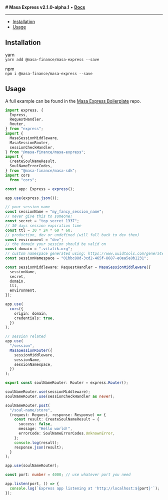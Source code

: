 **# Masa Express v2.1.0-alpha.1** • [**Docs**](globals.md)

***

<!-- TOC -->
  * [Installation](#installation)
  * [Usage](#usage)
<!-- TOC -->

## Installation

yarn  
`yarn add @masa-finance/masa-express --save`

npm  
`npm i @masa-finance/masa-express --save`

## Usage

A full example can be found in the [Masa Express Boilerplate](https://github.com/masa-finance/masa-express-boilerplate) repo.

```typescript
import express, {
  Express,
  RequestHandler,
  Router,
} from "express";
import {
  MasaSessionMiddleware,
  MasaSessionRouter,
  sessionCheckHandler,
} from "@masa-finance/masa-express";
import {
  CreateSoulNameResult,
  SoulNameErrorCodes,
} from "@masa-finance/masa-sdk";
import cors
  from "cors";

const app: Express = express();

app.use(express.json());

// your session name
const sessionName = "my_fancy_session_name";
// never give this to someone!
const secret = "top_secret_1337";
// 30 days session expiration time
const ttl = 30 * 24 * 60 * 60;
// production, dev or undefined (will fall back to dev then)
const environment = "dev";
// the domain your session should be valid on
const domain = ".vitalik.org";
// custom namespace generated using: https://www.uuidtools.com/generate/v4
const sessionNamespace = "01bbc88d-3cd2-465f-8687-e0ea5e8b1231";

const sessionMiddleware: RequestHandler = MasaSessionMiddleware({
  sessionName,
  secret,
  domain,
  ttl,
  environment,
});

app.use(
  cors({
    origin: domain,
    credentials: true,
  })
);

// session related
app.use(
  "/session",
  MasaSessionRouter({
    sessionMiddleware,
    sessionName,
    sessionNamespace,
  })
);

export const soulNameRouter: Router = express.Router();

soulNameRouter.use(sessionMiddleware);
soulNameRouter.use(sessionCheckHandler as never);

soulNameRouter.post(
  "/soul-name/store",
  (request: Request, response: Response) => {
    const result: CreateSoulNameResult = {
      success: false,
      message: "Hello world!",
      errorCode: SoulNameErrorCodes.UnknownError,
    };
    console.log(result);
    response.json(result);
  }
);

app.use(soulNameRouter);

const port: number = 4000; // use whatever port you need

app.listen(port, () => {
  console.log(`Express app listening at 'http://localhost:${port}'`);
});
```

